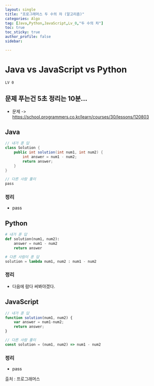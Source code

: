 ```yaml
---
layout: single
title: "프로그래머스 두 수의 차 (알고리즘)"
categories: Algo
tag: [Java,Python,JavaScript,Lv_0,"두 수의 차"]
toc: true
toc_sticky: true
author_profile: false
sidebar:

---
```

# Java vs JavaScript vs Python

`LV 0`
## 문제 푸는건 5초 정리는 10분...

- 문제 -> https://school.programmers.co.kr/learn/courses/30/lessons/120803

## Java

```java
// 내가 푼 답
class Solution {
    public int solution(int num1, int num2) {
        int answer = num1 - num2;
        return answer;
    }
}

// 다른 사람 풀이 
pass

```
### 정리
- pass


## Python
```python
# 내가 푼 답
def solution(num1, num2):
    answer = num1 - num2
    return answer

# 다른 사람이 푼 답
solution = lambda num1, num2 : num1 - num2
```
### 정리
- 다음에 람다 써봐야겠다.
## JavaScript

```javascript
// 내가 푼 답
function solution(num1, num2) {
    var answer = num1-num2;
    return answer;
}

// 다른 사람 풀이
const solution = (num1, num2) => num1 - num2
```
### 정리
-  pass


출처 : 프로그래머스
